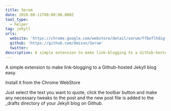 ```yaml
---
title: Serum
date: 2016-08-11T00:00:00.000Z
tool_type: 
  - helper
tag: jekyll
urls:
  website: 'https://chrome.google.com/webstore/detail/serum/ffboflhdigfmnnokjjcmfipgehggjhlj'
  github: 'https://github.com/dmison/Serum'
  twitter:
description: A simple extension to make link-blogging to a Github-hosted Jekyll blog easy.
---
```



A simple extension to make link-blogging to a Github-hosted Jekyll blog easy.

Install it from the Chrome WebStore

Just select the text you want to quote, click the toolbar button and make any necessary tweaks to the post and the new post file is added to the _drafts directory of your Jekyll blog on Github.